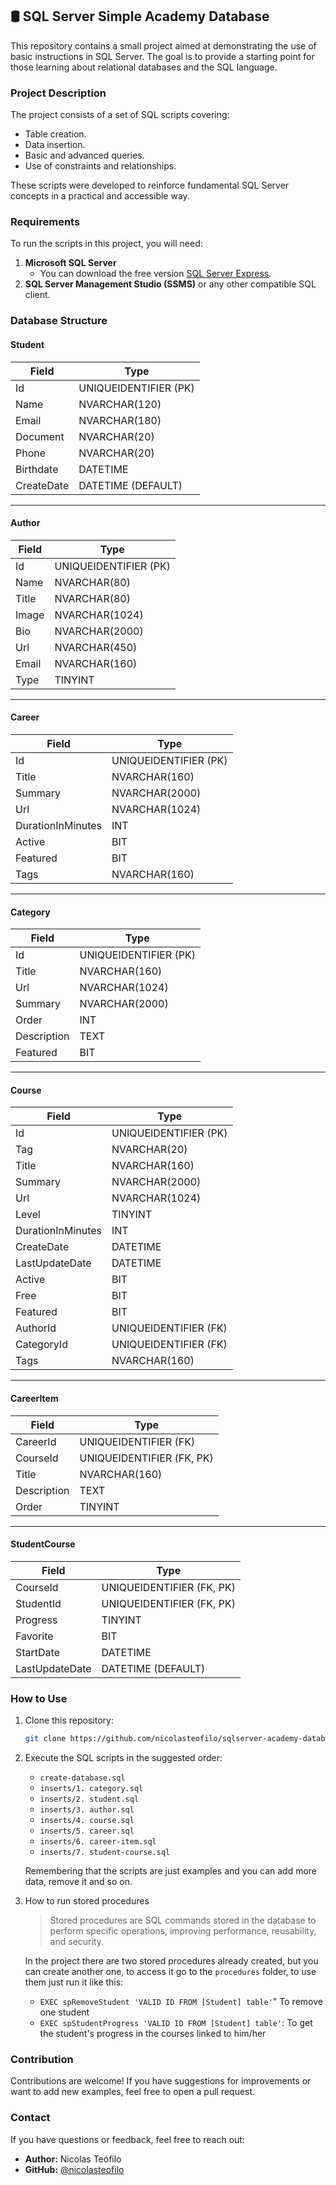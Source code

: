 ## 🛢 SQL Server Simple Academy Database

This repository contains a small project aimed at demonstrating the use of basic instructions in SQL Server. The goal is to provide a starting point for those learning about relational databases and the SQL language.

### Project Description

The project consists of a set of SQL scripts covering:

- Table creation.
- Data insertion.
- Basic and advanced queries.
- Use of constraints and relationships.

These scripts were developed to reinforce fundamental SQL Server concepts in a practical and accessible way.

### Requirements

To run the scripts in this project, you will need:

1. **Microsoft SQL Server**
   - You can download the free version [SQL Server Express](https://www.microsoft.com/en-us/sql-server/sql-server-downloads).
2. **SQL Server Management Studio (SSMS)** or any other compatible SQL client.

### Database Structure

#### Student

| Field       | Type                       |
|-------------|----------------------------|
| Id          | UNIQUEIDENTIFIER (PK)     |
| Name        | NVARCHAR(120)             |
| Email       | NVARCHAR(180)             |
| Document    | NVARCHAR(20)              |
| Phone       | NVARCHAR(20)              |
| Birthdate   | DATETIME                  |
| CreateDate  | DATETIME (DEFAULT)        |

---

#### Author

| Field       | Type                       |
|-------------|----------------------------|
| Id          | UNIQUEIDENTIFIER (PK)     |
| Name        | NVARCHAR(80)              |
| Title       | NVARCHAR(80)              |
| Image       | NVARCHAR(1024)            |
| Bio         | NVARCHAR(2000)            |
| Url         | NVARCHAR(450)             |
| Email       | NVARCHAR(160)             |
| Type        | TINYINT                   |

---

#### Career

| Field             | Type                  |
|--------------------|-----------------------|
| Id                | UNIQUEIDENTIFIER (PK) |
| Title             | NVARCHAR(160)         |
| Summary           | NVARCHAR(2000)        |
| Url               | NVARCHAR(1024)        |
| DurationInMinutes | INT                   |
| Active            | BIT                   |
| Featured          | BIT                   |
| Tags              | NVARCHAR(160)         |

---

#### Category

| Field        | Type                  |
|--------------|-----------------------|
| Id           | UNIQUEIDENTIFIER (PK) |
| Title        | NVARCHAR(160)         |
| Url          | NVARCHAR(1024)        |
| Summary      | NVARCHAR(2000)        |
| Order        | INT                   |
| Description  | TEXT                  |
| Featured     | BIT                   |

---

#### Course

| Field            | Type                       |
|-------------------|----------------------------|
| Id               | UNIQUEIDENTIFIER (PK)     |
| Tag              | NVARCHAR(20)              |
| Title            | NVARCHAR(160)             |
| Summary          | NVARCHAR(2000)            |
| Url              | NVARCHAR(1024)            |
| Level            | TINYINT                   |
| DurationInMinutes| INT                       |
| CreateDate       | DATETIME                  |
| LastUpdateDate   | DATETIME                  |
| Active           | BIT                       |
| Free             | BIT                       |
| Featured         | BIT                       |
| AuthorId         | UNIQUEIDENTIFIER (FK)    |
| CategoryId       | UNIQUEIDENTIFIER (FK)    |
| Tags             | NVARCHAR(160)             |

---

#### CareerItem

| Field        | Type                       |
|--------------|----------------------------|
| CareerId     | UNIQUEIDENTIFIER (FK)     |
| CourseId     | UNIQUEIDENTIFIER (FK, PK) |
| Title        | NVARCHAR(160)             |
| Description  | TEXT                      |
| Order        | TINYINT                   |

---

#### StudentCourse

| Field           | Type                       |
|------------------|----------------------------|
| CourseId        | UNIQUEIDENTIFIER (FK, PK) |
| StudentId       | UNIQUEIDENTIFIER (FK, PK) |
| Progress        | TINYINT                   |
| Favorite        | BIT                       |
| StartDate       | DATETIME                  |
| LastUpdateDate  | DATETIME (DEFAULT)        |

### How to Use

1. Clone this repository:
   ```bash
   git clone https://github.com/nicolasteofilo/sqlserver-academy-database.git
   ```

2. Execute the SQL scripts in the suggested order:
   - `create-database.sql`
   - `inserts/1. category.sql`
   - `inserts/2. student.sql`
   - `inserts/3. author.sql`
   - `inserts/4. course.sql`
   - `inserts/5. career.sql`
   - `inserts/6. career-item.sql`
   - `inserts/7. student-course.sql`

    Remembering that the scripts are just examples and you can add more data, remove it and so on.

3. How to run stored procedures
   > Stored procedures are SQL commands stored in the database to perform specific operations, improving performance, reusability, and security.

   In the project there are two stored procedures already created, but you can create another one, to access it go to the `procedures` folder, to use them just run it like this:
   
   - `EXEC spRemoveStudent 'VALID ID FROM [Student] table'`" To remove one student
   - `EXEC spStudentProgress 'VALID ID FROM [Student] table'`: To get the student's progress in the courses linked to him/her

### Contribution

Contributions are welcome! If you have suggestions for improvements or want to add new examples, feel free to open a pull request.

### Contact

If you have questions or feedback, feel free to reach out:

- **Author:** Nicolas Teófilo
- **GitHub:** [@nicolasteofilo](https://github.com/nicolasteofilo)